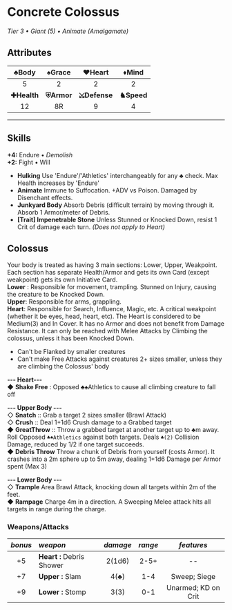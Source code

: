 # Concrete Colossus
*Tier 3 • Giant (5) • Animate (Amalgamate)*

## Attributes
|♣Body|♠Grace|♥Heart|♦Mind|
|:-:|:-:|:-:|:-:|
| 5 | 2 | 2 | 2 |
| **✚Health** | **⛨Armor** | **⤩Defense** | **♞Speed** |
| 12 | 8R | 9 | 4 |
<hr>

## Skills
**+4:** Endure • *Demolish*  
**+2:** Fight • Will

 - **Hulking** Use 'Endure'/'Athletics' interchangeably for any ♣ check. Max Health increases by 'Endure'
 - **Animate** Immune to Suffocation. +ADV vs Poison. Damaged by Disenchant effects.
 - **Junkyard Body** Absorb Debris (difficult terrain) by moving through it. Absorb 1 Armor/meter of Debris.
 -  **[Trait] Impenetrable Stone**  Unless Stunned or Knocked Down, resist 1 Crit of damage each turn. *(Does not apply to Heart)*

## Colossus
Your body is treated as having 3 main sections: Lower, Upper, Weakpoint. Each section has separate Health/Armor and gets its own Card (except weakpoint) gets its own Initiative Card.    
**Lower** : Responsible for movement, trampling. Stunned on Injury, causing the creature to be Knocked Down.  
**Upper**: Responsible for arms, grappling.  
**Heart**: Responsible for Search, Influence, Magic, etc. A critical weakpoint (whether it be eyes, head, heart, etc). The Heart is considered to be Medium(3) and In Cover. It has no Armor and does not benefit from Damage Resistance. It can only be reached with Melee Attacks by Climbing the colossus, unless it has been Knocked Down.  
 
 - Can't be Flanked by smaller creatures
 - Can't make Free Attacks against creatures 2+ sizes smaller, unless they are climbing the Colossus' body
 

**--- Heart---**   
◆ **Shake Free** :  Opposed ♣♠Athletics to cause all climbing creature to fall off  

**--- Upper Body ---**  
◇ **Snatch** :: Grab a target 2 sizes smaller (Brawl Attack)  
◇ **Crush** :: Deal 1+1d6 Crush damage to a Grabbed target  
◆ **GreatThrow** :: Throw a grabbed target at another target up to ♣m away. Roll Opposed `♣♠Athletics` against both targets. Deals `♣(2)` Collision Damage, reduced by 1/2 if one target succeeds.   
◆ **Debris Throw** Throw a chunk of Debris from yourself (costs Armor). It crashes into a 2m sphere up to 5m away, dealing 1+1d6 Damage per Armor spent (Max 3)  

**--- Lower Body ---**    
◇ **Trample** Area Brawl Attack, knocking down all targets within 2m of the feet.  
◆ **Rampage** Charge 4m in a direction. A Sweeping Melee attack hits all targets in range during the charge.   
 
### Weapons/Attacks

|_bonus_|_weapon_|_damage_|_range_|_features_|
|:--:|:--|:--:|:--:|:--:|
|+5| **Heart :** Debris Shower | 2(1d6) | 2-5+ | -- |
|+7| **Upper :** Slam | 4(♣) | 1-4 | Sweep; Siege |
|+9| **Lower :** Stomp | 3(3) | 0-1 | Unarmed; KD on Crit |

